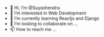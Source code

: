 - 👋 Hi, I’m @Suyashendra
- 👀 I’m interested in Web Development
- 🌱 I’m currently learning Reactjs and Django
- 💞️ I’m looking to collaborate on ...
- 📫 How to reach me ...

<!---
Suyashendra/Suyashendra is a ✨ special ✨ repository because its `README.md` (this file) appears on your GitHub profile.
You can click the Preview link to take a look at your changes.
--->
